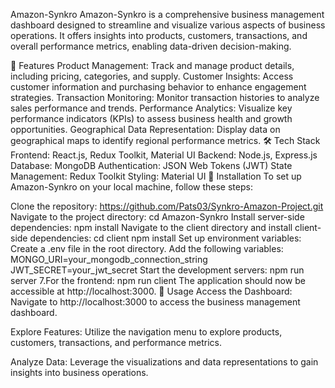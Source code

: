Amazon-Synkro
Amazon-Synkro is a comprehensive business management dashboard designed to streamline and visualize various aspects of business operations. It offers insights into products, customers, transactions, and overall performance metrics, enabling data-driven decision-making.

🌟 Features
Product Management: Track and manage product details, including pricing, categories, and supply.
Customer Insights: Access customer information and purchasing behavior to enhance engagement strategies.
Transaction Monitoring: Monitor transaction histories to analyze sales performance and trends.
Performance Analytics: Visualize key performance indicators (KPIs) to assess business health and growth opportunities.
Geographical Data Representation: Display data on geographical maps to identify regional performance metrics.
🛠️ Tech Stack
Frontend: React.js, Redux Toolkit, Material UI
Backend: Node.js, Express.js
Database: MongoDB
Authentication: JSON Web Tokens (JWT)
State Management: Redux Toolkit
Styling: Material UI
🚀 Installation
To set up Amazon-Synkro on your local machine, follow these steps:

Clone the repository:
https://github.com/Pats03/Synkro-Amazon-Project.git
Navigate to the project directory: cd Amazon-Synkro
Install server-side dependencies: npm install
Navigate to the client directory and install client-side dependencies: cd client npm install
Set up environment variables: Create a .env file in the root directory. Add the following variables: MONGO_URI=your_mongodb_connection_string JWT_SECRET=your_jwt_secret
Start the development servers: npm run server 7.For the frontend: npm run client The application should now be accessible at http://localhost:3000.
📌 Usage Access the Dashboard: Navigate to http://localhost:3000 to access the business management dashboard.

Explore Features: Utilize the navigation menu to explore products, customers, transactions, and performance metrics.

Analyze Data: Leverage the visualizations and data representations to gain insights into business operations.
